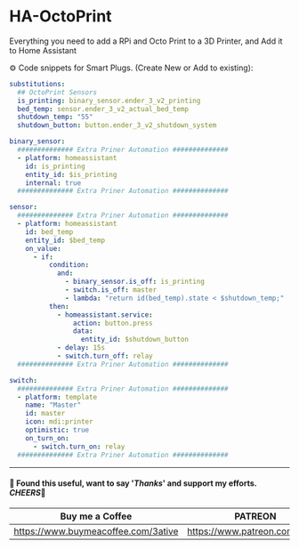 # HA-OctoPrint
Everything you need to add a RPi and Octo Print to a 3D Printer, and Add it to Home Assistant

⚙ Code snippets for Smart Plugs. (Create New or Add to existing):

```yaml
substitutions:
  ## OctoPrint Sensors
  is_printing: binary_sensor.ender_3_v2_printing
  bed_temp: sensor.ender_3_v2_actual_bed_temp
  shutdown_temp: "55"
  shutdown_button: button.ender_3_v2_shutdown_system
```

```yaml
binary_sensor:
  ############## Extra Priner Automation ##############
  - platform: homeassistant
    id: is_printing
    entity_id: $is_printing
    internal: true
  ############## Extra Priner Automation ##############
```

```yaml
sensor:
  ############## Extra Priner Automation ##############
  - platform: homeassistant
    id: bed_temp
    entity_id: $bed_temp
    on_value:
      - if:
          condition:
            and:
              - binary_sensor.is_off: is_printing
              - switch.is_off: master
              - lambda: "return id(bed_temp).state < $shutdown_temp;"
          then:
            - homeassistant.service:
                action: button.press
                data:
                  entity_id: $shutdown_button
            - delay: 15s
            - switch.turn_off: relay
  ############## Extra Priner Automation ##############
```

```yaml
switch:
  ############## Extra Priner Automation ##############
  - platform: template
    name: "Master"
    id: master
    icon: mdi:printer
    optimistic: true
    on_turn_on:
      - switch.turn_on: relay
  ############## Extra Priner Automation ##############
```




___

#### 💖 Found this useful, want to say '*Thanks*' and support my efforts. *CHEERS*🍺
| Buy me a Coffee | PATREON |
|-----------------|---------|
| https://www.buymeacoffee.com/3ative | https://www.patreon.com/3ative |
